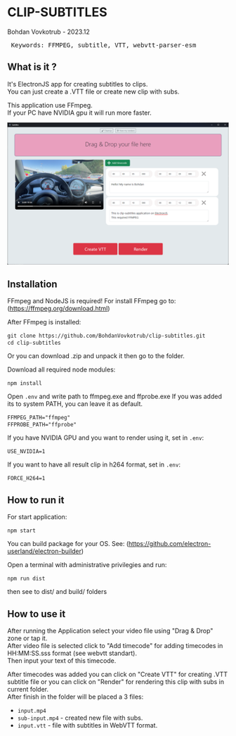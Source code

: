 # CLIP-SUBTITLES

Bohdan Vovkotrub - 2023.12

<pre> Keywords: FFMPEG, subtitle, VTT, webvtt-parser-esm </pre>

## What is it ?

It's ElectronJS app for creating subtitles to clips.<br>
You can just create a .VTT file or create new clip with subs.

This application use FFmpeg. <br>
If your PC have NVIDIA gpu it will run more faster.

<img src="./app-screenshot.png" width="992px">


## Installation

FFmpeg and NodeJS is required!
For install FFmpeg go to: (https://ffmpeg.org/download.html)

After FFmpeg is installed:

```
git clone https://github.com/BohdanVovkotrub/clip-subtitles.git
cd clip-subtitles
```

Or you can download .zip and unpack it then go to the folder.

Download all required node modules:

```
npm install
```

Open ```.env``` and write path to ffmpeg.exe and ffprobe.exe 
If you was added its to system PATH, you can leave it as default.

```
FFMPEG_PATH="ffmpeg"
FFPROBE_PATH="ffprobe"
```

If you have NVIDIA GPU and you want to render using it, set in ```.env```:
```
USE_NVIDIA=1
```
If you want to have all result clip in h264 format, set in ```.env```:
```
FORCE_H264=1
```

## How to run it

For start application:

```
npm start
```

You can build package for your OS.
See: (https://github.com/electron-userland/electron-builder)

Open a terminal with administrative privilegies and run:
```
npm run dist
```
then see to dist/ and build/ folders


## How to use it

After running the Application select your video file using "Drag & Drop" zone or tap it.<br>
After video file is selected click to "Add timecode" for adding timecodes in HH:MM:SS.sss format (see webvtt standart).<br>
Then input your text of this timecode.<br>

After timecodes was added you can click on "Create VTT" for creating .VTT subtitle file or you can click on "Render" for rendering this clip with subs in current folder.<br>
After finish in the folder will be placed a 3 files:
* ```input.mp4```
* ```sub-input.mp4``` - created new file with subs.
* ```input.vtt``` - file with subtitles in WebVTT format.

